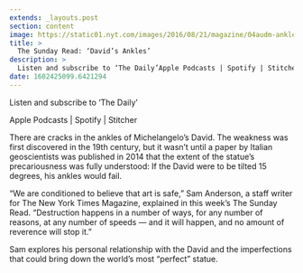 ```yaml
--- 
extends: _layouts.post 
section: content 
image: https://static01.nyt.com/images/2016/08/21/magazine/04audm-ankles5/21mag-ankles5-facebookJumbo-v2.jpg 
title: > 
  The Sunday Read: ‘David’s Ankles’ 
description: > 
  Listen and subscribe to ‘The Daily’Apple Podcasts | Spotify | StitcherThere are cracks in the ankles of Michelangelo’s David.The weakness was first discovered in the 19th century, but it wasn’t until a paper by Italian geoscientists was published in 2014 that the extent of the statue’s precariousness was fully understood: If the David were to be tilted 15 degrees, his ankles would fail.“We are conditioned to believe that art is safe,” Sam Anderson, a staff writer for The New York Times Magazine, explained in this week’s The Sunday Read.“Destruction happens in a number of ways, for any number of reasons, at any number of speeds — and it will happen, and no amount of reverence will stop it.”Sam explores his personal relationship with the David and the imperfections that could bring down the world’s most “perfect” statue. 
date: 1602425099.6421294 
--- 
```

Listen and subscribe to ‘The Daily’

Apple Podcasts | Spotify | Stitcher

There are cracks in the ankles of Michelangelo’s David. The weakness was first discovered in the 19th century, but it wasn’t until a paper by Italian geoscientists was published in 2014 that the extent of the statue’s precariousness was fully understood: If the David were to be tilted 15 degrees, his ankles would fail.

“We are conditioned to believe that art is safe,” Sam Anderson, a staff writer for The New York Times Magazine, explained in this week’s The Sunday Read. “Destruction happens in a number of ways, for any number of reasons, at any number of speeds — and it will happen, and no amount of reverence will stop it.”

Sam explores his personal relationship with the David and the imperfections that could bring down the world’s most “perfect” statue.